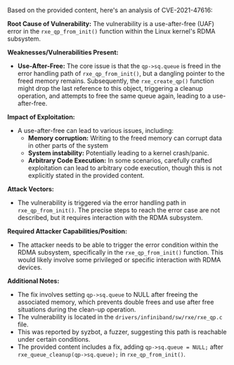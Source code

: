 Based on the provided content, here's an analysis of CVE-2021-47616:

**Root Cause of Vulnerability:**
The vulnerability is a use-after-free (UAF) error in the `rxe_qp_from_init()` function within the Linux kernel's RDMA subsystem.

**Weaknesses/Vulnerabilities Present:**
- **Use-After-Free:** The core issue is that the `qp->sq.queue` is freed in the error handling path of `rxe_qp_from_init()`, but a dangling pointer to the freed memory remains. Subsequently, the `rxe_create_qp()` function might drop the last reference to this object, triggering a cleanup operation, and attempts to free the same queue again, leading to a use-after-free.

**Impact of Exploitation:**
- A use-after-free can lead to various issues, including:
    - **Memory corruption:** Writing to the freed memory can corrupt data in other parts of the system
    - **System instability:**  Potentially leading to a kernel crash/panic.
    - **Arbitrary Code Execution:** In some scenarios, carefully crafted exploitation can lead to arbitrary code execution, though this is not explicitly stated in the provided content.

**Attack Vectors:**
- The vulnerability is triggered via the error handling path in `rxe_qp_from_init()`. The precise steps to reach the error case are not described, but it requires interaction with the RDMA subsystem.

**Required Attacker Capabilities/Position:**
- The attacker needs to be able to trigger the error condition within the RDMA subsystem, specifically in the `rxe_qp_from_init()` function. This would likely involve some privileged or specific interaction with RDMA devices.

**Additional Notes:**
- The fix involves setting `qp->sq.queue` to NULL after freeing the associated memory, which prevents double frees and use after free situations during the clean-up operation.
- The vulnerability is located in the `drivers/infiniband/sw/rxe/rxe_qp.c` file.
- This was reported by syzbot, a fuzzer, suggesting this path is reachable under certain conditions.
- The provided content includes a fix, adding `qp->sq.queue = NULL;` after `rxe_queue_cleanup(qp->sq.queue);` in `rxe_qp_from_init()`.